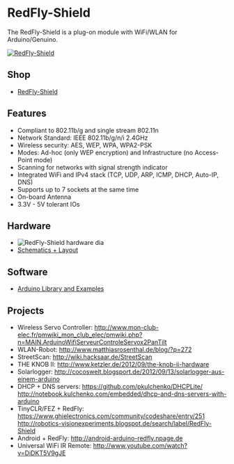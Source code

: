 # RedFly-Shield
The RedFly-Shield is a plug-on module with WiFi/WLAN for Arduino/Genuino.

[![RedFly-Shield](https://raw.github.com/watterott/RedFly-Shield/master/pcb/RedFly-Shield_v13.jpg)](http://www.watterott.com/en/Arduino-RedFly-Shield)


## Shop
* [RedFly-Shield](http://www.watterott.com/en/Arduino-RedFly-Shield)


## Features
* Compliant to 802.11b/g and single stream 802.11n
* Network Standard: IEEE 802.11b/g/n/i 2.4GHz
* Wireless security: AES, WEP, WPA, WPA2-PSK
* Modes: Ad-hoc (only WEP encryption) and Infrastructure (no Access-Point mode)
* Scanning for networks with signal strength indicator
* Integrated WiFi and IPv4 stack (TCP, UDP, ARP, ICMP, DHCP, Auto-IP, DNS)
* Supports up to 7 sockets at the same time
* On-board Antenna
* 3.3V - 5V tolerant IOs


## Hardware
* ![RedFly-Shield hardware dia](https://raw.github.com/watterott/RedFly-Shield/master/img/hw_dia.png)
* [Schematics + Layout](https://github.com/watterott/RedFly-Shield/tree/master/pcb)


## Software
* [Arduino Library and Examples](https://github.com/watterott/Arduino-Libs)


## Projects
* Wireless Servo Controller: http://www.mon-club-elec.fr/pmwiki_mon_club_elec/pmwiki.php?n=MAIN.ArduinoWifiServeurControleServox2PanTilt
* WLAN-Robot: http://www.matthiasrosenthal.de/blog/?p=272
* StreetScan: http://wiki.hacksaar.de/StreetScan
* THE KNOB II: http://www.ketzler.de/2012/09/the-knob-ii-hardware
* Solarlogger: http://cocoswelt.blogsport.de/2012/09/13/solarlogger-aus-einem-arduino
* DHCP + DNS servers: https://github.com/pkulchenko/DHCPLite/ http://notebook.kulchenko.com/embedded/dhcp-and-dns-servers-with-arduino
* TinyCLR/FEZ + RedFly: https://www.ghielectronics.com/community/codeshare/entry/251 http://robotics-visionexperiments.blogspot.de/search/label/RedFly-Shield
* Android + RedFly: http://android-arduino-redfly.npage.de
* Universal WiFi IR Remote: http://www.youtube.com/watch?v=DiDKT5V9gJE
